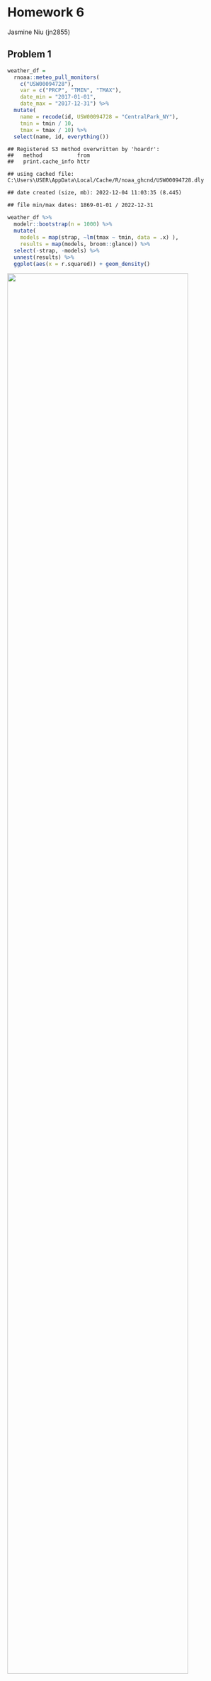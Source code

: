 Homework 6
================
Jasmine Niu (jn2855)

## Problem 1

``` r
weather_df = 
  rnoaa::meteo_pull_monitors(
    c("USW00094728"),
    var = c("PRCP", "TMIN", "TMAX"), 
    date_min = "2017-01-01",
    date_max = "2017-12-31") %>%
  mutate(
    name = recode(id, USW00094728 = "CentralPark_NY"),
    tmin = tmin / 10,
    tmax = tmax / 10) %>%
  select(name, id, everything())
```

    ## Registered S3 method overwritten by 'hoardr':
    ##   method           from
    ##   print.cache_info httr

    ## using cached file: C:\Users\USER\AppData\Local/Cache/R/noaa_ghcnd/USW00094728.dly

    ## date created (size, mb): 2022-12-04 11:03:35 (8.445)

    ## file min/max dates: 1869-01-01 / 2022-12-31

``` r
weather_df %>% 
  modelr::bootstrap(n = 1000) %>% 
  mutate(
    models = map(strap, ~lm(tmax ~ tmin, data = .x) ),
    results = map(models, broom::glance)) %>% 
  select(-strap, -models) %>% 
  unnest(results) %>% 
  ggplot(aes(x = r.squared)) + geom_density()
```

<img src="p8105_hw6_jn2855_files/figure-gfm/unnamed-chunk-1-1.png" width="90%" />

``` r
weather_df %>% 
  modelr::bootstrap(n = 1000) %>% 
  mutate(
    models = map(strap, ~lm(tmax ~ tmin, data = .x) ),
    results = map(models, broom::tidy)) %>% 
  select(-strap, -models) %>% 
  unnest(results) %>% 
  select(id = `.id`, term, estimate) %>% 
  pivot_wider(
    names_from = term, 
    values_from = estimate) %>% 
  rename(beta0 = `(Intercept)`, beta1 = tmin) %>% 
  mutate(log_b0b1 = log(beta0 * beta1)) %>% 
  ggplot(aes(x = log_b0b1)) + geom_density()
```

<img src="p8105_hw6_jn2855_files/figure-gfm/unnamed-chunk-2-1.png" width="90%" />

## Problem 2

### Import the data and create a city_state variable

``` r
url = "https://raw.githubusercontent.com/washingtonpost/data-homicides/cbcb572ed1a3c3f10d6dfe07e84464a28986173e/homicide-data.csv"

df_base = read_csv(url)
```

    ## Rows: 52179 Columns: 12
    ## ── Column specification ────────────────────────────────────────────────────────
    ## Delimiter: ","
    ## chr (9): uid, victim_last, victim_first, victim_race, victim_age, victim_sex...
    ## dbl (3): reported_date, lat, lon
    ## 
    ## ℹ Use `spec()` to retrieve the full column specification for this data.
    ## ℹ Specify the column types or set `show_col_types = FALSE` to quiet this message.

``` r
city_check = function(df){
  
  df_new = df %>% 
    group_by(state) %>% 
    count(city)
  
  df_new %>% 
    knitr::kable()
}


city_check(df_base)
```

| state | city           |    n |
|:------|:---------------|-----:|
| AL    | Birmingham     |  800 |
| AL    | Tulsa          |    1 |
| AZ    | Phoenix        |  914 |
| CA    | Fresno         |  487 |
| CA    | Long Beach     |  378 |
| CA    | Los Angeles    | 2257 |
| CA    | Oakland        |  947 |
| CA    | Sacramento     |  376 |
| CA    | San Bernardino |  275 |
| CA    | San Diego      |  461 |
| CA    | San Francisco  |  663 |
| CA    | Stockton       |  444 |
| CO    | Denver         |  312 |
| DC    | Washington     | 1345 |
| FL    | Jacksonville   | 1168 |
| FL    | Miami          |  744 |
| FL    | Tampa          |  208 |
| GA    | Atlanta        |  973 |
| GA    | Savannah       |  246 |
| IL    | Chicago        | 5535 |
| IN    | Indianapolis   | 1322 |
| KY    | Louisville     |  576 |
| LA    | Baton Rouge    |  424 |
| LA    | New Orleans    | 1434 |
| MA    | Boston         |  614 |
| MD    | Baltimore      | 2827 |
| MI    | Detroit        | 2519 |
| MN    | Minneapolis    |  366 |
| MO    | Kansas City    | 1190 |
| MO    | St. Louis      | 1677 |
| NC    | Charlotte      |  687 |
| NC    | Durham         |  276 |
| NE    | Omaha          |  409 |
| NM    | Albuquerque    |  378 |
| NV    | Las Vegas      | 1381 |
| NY    | Buffalo        |  521 |
| NY    | New York       |  627 |
| OH    | Cincinnati     |  694 |
| OH    | Columbus       | 1084 |
| OK    | Oklahoma City  |  672 |
| OK    | Tulsa          |  583 |
| PA    | Philadelphia   | 3037 |
| PA    | Pittsburgh     |  631 |
| TN    | Memphis        | 1514 |
| TN    | Nashville      |  767 |
| TX    | Dallas         | 1567 |
| TX    | Fort Worth     |  549 |
| TX    | Houston        | 2942 |
| TX    | San Antonio    |  833 |
| VA    | Richmond       |  429 |
| wI    | Milwaukee      | 1115 |

### Tidy the data

``` r
df_tidy = df_base %>% 
  mutate(
    state = case_when(city == "Milwaukee" ~ "WI", TRUE ~ state),
    city_state = paste(city, state, sep = ", "),
    solution_status = ifelse(disposition == "Closed by arrest","solved","unsolved"),
    victim_age = as.numeric(victim_age),
    victim_race = fct_relevel(victim_race, "White"),
    victim_sex = fct_relevel(victim_sex, "Female")
  ) %>%
  filter(!city_state %in%  c("Dallas, TX", "Phoenix, AZ", "Kansas City, MO", "Tulsa, AL") & 
           victim_sex %in% c("Male", "Female") & 
           victim_race %in% c("Black", "White"))
```

### Logistic regression on Baltimore

``` r
reg_baltimore = df_tidy %>% 
  filter(city == "Baltimore") %>% 
  mutate(solution_status = fct_relevel(solution_status,"solved")) %>% 
  glm(solution_status ~ victim_age + victim_sex + victim_race, data = ., family = binomial())

save(reg_baltimore, file = "./result/reg_baltimore.RData")  
  

odds_ratio = reg_baltimore %>% 
  broom::tidy() %>% 
  mutate(
    OR = exp(estimate),
    CI_Lower = exp(estimate - 1.96*std.error),
    CI_Upper = exp(estimate + 1.96*std.error)
    ) %>%
  select(term, estimate, OR, CI_Lower, CI_Upper) %>%
  filter(term == "victim_sexMale")
```

### Logistic regression on all Cities

``` r
reg_all = 
  df_tidy %>% 
  group_by(city_state) %>% 
  mutate(
    solution_status = ifelse(solution_status == "solved", 1, 0),
    victim_sex = fct_relevel(victim_sex, "Female"),
    victim_race = fct_relevel(victim_race, "White"),
  ) %>% 
  select(city_state, solution_status, victim_age, victim_sex, victim_race) %>% 
  drop_na() %>% 
  nest(data = -city_state) %>% 
  mutate(
    glm_all = map(.x = data, ~glm(solution_status ~ victim_age + victim_sex + victim_race, data = .x, family = binomial())),
    tidy_output = map(.x = glm_all, ~broom::tidy(.x))) %>% 
  select(city_state, tidy_output) %>% 
  unnest(tidy_output) %>% 
  mutate(
    OR = exp(estimate),
    CI_Lower = exp(estimate - 1.96*std.error),
    CI_Upper = exp(estimate + 1.96*std.error)) %>%
  filter(term == "victim_sexMale") %>% 
  select(city_state, OR, CI_Lower, CI_Upper)
```

### Make a plot

``` r
reg_all %>% 
  ggplot(aes(x = fct_reorder(city_state, OR), y = OR)) +
  geom_point(alpha = 0.5, color = "blue") +
  geom_errorbar(aes(ymin = CI_Lower, ymax = CI_Upper)) +
  theme(axis.text.x = element_text(angle = 90, hjust = 1)) +
  labs(
    title = "Estimated odds ratio for each city (with 95% confidence interval)",
    x = "City",
    y = "Estimated Odds Ratio"
  )
```

<img src="p8105_hw6_jn2855_files/figure-gfm/unnamed-chunk-7-1.png" width="90%" />

## Problem 3

### Clean the data

``` r
df2 = read_csv("./data/birthweight.csv")
```

    ## Rows: 4342 Columns: 20
    ## ── Column specification ────────────────────────────────────────────────────────
    ## Delimiter: ","
    ## dbl (20): babysex, bhead, blength, bwt, delwt, fincome, frace, gaweeks, malf...
    ## 
    ## ℹ Use `spec()` to retrieve the full column specification for this data.
    ## ℹ Specify the column types or set `show_col_types = FALSE` to quiet this message.

``` r
apply(is.na(df2), 2, which)
```

    ## integer(0)

``` r
tibble(
  variable = colnames(df2),
  sapply(df2, class)) %>%
  knitr::kable()
```

| variable | sapply(df2, class) |
|:---------|:-------------------|
| babysex  | numeric            |
| bhead    | numeric            |
| blength  | numeric            |
| bwt      | numeric            |
| delwt    | numeric            |
| fincome  | numeric            |
| frace    | numeric            |
| gaweeks  | numeric            |
| malform  | numeric            |
| menarche | numeric            |
| mheight  | numeric            |
| momage   | numeric            |
| mrace    | numeric            |
| parity   | numeric            |
| pnumlbw  | numeric            |
| pnumsga  | numeric            |
| ppbmi    | numeric            |
| ppwt     | numeric            |
| smoken   | numeric            |
| wtgain   | numeric            |

``` r
df2_tidy = df2 %>%
  mutate(parity_bin = case_when(parity == 0 ~ 0, TRUE ~ 1)) %>%
  mutate(across(c(babysex, frace, malform, mrace, parity_bin), as.factor))  
```
